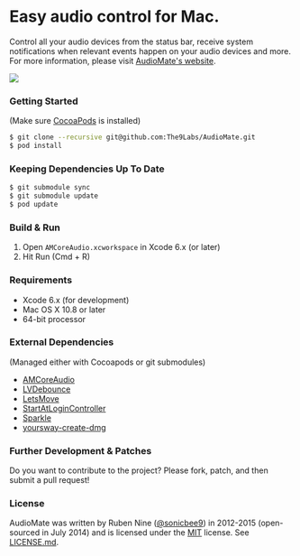 # Easy audio control for Mac.

Control all your audio devices from the status bar, receive system notifications when relevant events happen on your audio devices and more. For more information, please visit [AudioMate's website](http://audiomateapp.com).

<img src="https://github.com/The9Labs/AudioMate/raw/develop/Docs/AudioMate.png" class="center">

### Getting Started

(Make sure [CocoaPods](http://cocoapods.org) is installed)

```bash
$ git clone --recursive git@github.com:The9Labs/AudioMate.git
$ pod install
```

### Keeping Dependencies Up To Date

```bash
$ git submodule sync
$ git submodule update
$ pod update
```

### Build & Run

1. Open `AMCoreAudio.xcworkspace` in Xcode 6.x (or later)
2. Hit Run (Cmd + R)

### Requirements

* Xcode 6.x (for development)
* Mac OS X 10.8 or later
* 64-bit processor

### External Dependencies

(Managed either with Cocoapods or git submodules)

* [AMCoreAudio](https://github.com/sonicbee9/AMCoreAudio)
* [LVDebounce](https://github.com/layervault/LVDebounce)
* [LetsMove](https://github.com/potionfactory/LetsMove)
* [StartAtLoginController](https://github.com/alexzielenski/StartAtLoginController)
* [Sparkle](https://github.com/sparkle-project/Sparkle.git)
* [yoursway-create-dmg](https://github.com/andreyvit/yoursway-create-dmg)

### Further Development & Patches

Do you want to contribute to the project? Please fork, patch, and then submit a pull request!

### License

AudioMate was written by Ruben Nine ([@sonicbee9](https://twitter.com/sonicbee9)) in 2012-2015 (open-sourced in July 2014) and is licensed under the [MIT](http://opensource.org/licenses/MIT) license. See [LICENSE.md](LICENSE.md).
